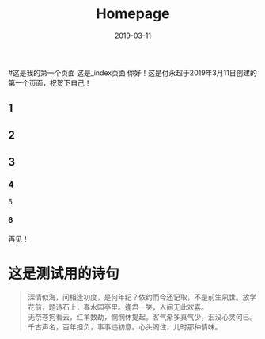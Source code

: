 ﻿---
title: "Homepage"
date: 2019-03-11
draft: false
disable_mathjax: true
disable_highlight: true
---

#这是我的第一个页面
这是_index页面
你好！这是付永超于2019年3月11日创建的第一个页面，祝贺下自己！
## 1
## 2
## 3
### 4
5
#### 6
再见！
# 这是测试用的诗句
> 深情似海，问相逢初度，是何年纪？依约而今还记取，不是前生夙世。放学花前，题诗石上，春水园亭里。逢君一笑，人间无此欢喜。  
> 无奈苍狗看云，红羊数劫，惘惘休提起。客气渐多真气少，汩没心灵何已。千古声名，百年担负，事事违初意。心头阁住，儿时那种情味。